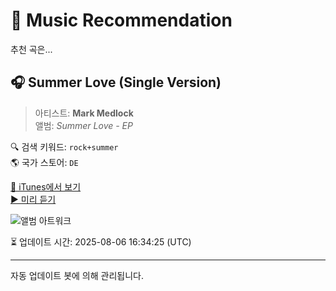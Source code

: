 
# 🎵 Music Recommendation

추천 곡은...

## 🎧 Summer Love (Single Version)  
> 아티스트: **Mark Medlock**  
> 앨범: _Summer Love - EP_  

🔍 검색 키워드: `rock+summer`  
🌎 국가 스토어: `DE`

[🔗 iTunes에서 보기](https://music.apple.com/de/album/summer-love-single-version/279404485?i=279404486&uo=4)  
[▶️ 미리 듣기](https://audio-ssl.itunes.apple.com/itunes-assets/AudioPreview125/v4/c7/05/71/c7057159-f72a-04b8-2d5a-df471e13e0bc/mzaf_4403637086262055934.plus.aac.p.m4a)

![앨범 아트워크](https://is1-ssl.mzstatic.com/image/thumb/Music124/v4/6c/55/e0/6c55e0b6-a272-5b6d-8741-d6dfd521f32c/mzi.yuushlyz.jpg/100x100bb.jpg)

⏳ 업데이트 시간: 2025-08-06 16:34:25 (UTC)

---
자동 업데이트 봇에 의해 관리됩니다.
